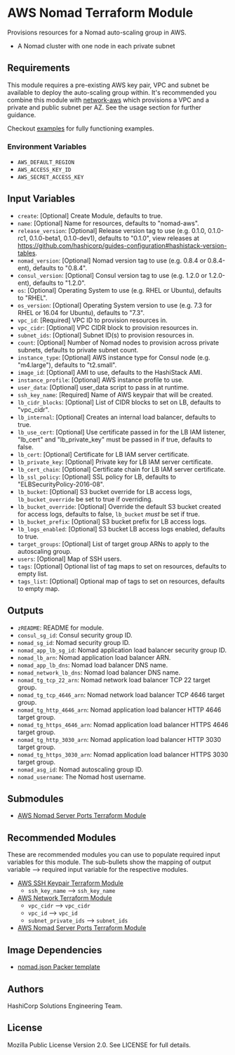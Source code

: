 # AWS Nomad Terraform Module

Provisions resources for a Nomad auto-scaling group in AWS.

- A Nomad cluster with one node in each private subnet

## Requirements

This module requires a pre-existing AWS key pair, VPC and subnet be available to deploy the auto-scaling group within. It's recommended you combine this module with [network-aws](https://github.com/hashicorp-modules/network-aws/) which provisions a VPC and a private and public subnet per AZ. See the usage section for further guidance.

Checkout [examples](./examples) for fully functioning examples.

### Environment Variables

- `AWS_DEFAULT_REGION`
- `AWS_ACCESS_KEY_ID`
- `AWS_SECRET_ACCESS_KEY`

## Input Variables

- `create`: [Optional] Create Module, defaults to true.
- `name`: [Optional] Name for resources, defaults to "nomad-aws".
- `release_version`: [Optional] Release version tag to use (e.g. 0.1.0, 0.1.0-rc1, 0.1.0-beta1, 0.1.0-dev1), defaults to "0.1.0", view releases at https://github.com/hashicorp/guides-configuration#hashistack-version-tables.
- `nomad_version`: [Optional] Nomad version tag to use (e.g. 0.8.4 or 0.8.4-ent), defaults to "0.8.4".
- `consul_version`: [Optional] Consul version tag to use (e.g. 1.2.0 or 1.2.0-ent), defaults to "1.2.0".
- `os`: [Optional] Operating System to use (e.g. RHEL or Ubuntu), defaults to "RHEL".
- `os_version`: [Optional] Operating System version to use (e.g. 7.3 for RHEL or 16.04 for Ubuntu), defaults to "7.3".
- `vpc_id`: [Required] VPC ID to provision resources in.
- `vpc_cidr`: [Optional] VPC CIDR block to provision resources in.
- `subnet_ids`: [Optional] Subnet ID(s) to provision resources in.
- `count`: [Optional] Number of Nomad nodes to provision across private subnets, defaults to private subnet count.
- `instance_type`: [Optional] AWS instance type for Consul node (e.g. "m4.large"), defaults to "t2.small".
- `image_id`: [Optional] AMI to use, defaults to the HashiStack AMI.
- `instance_profile`: [Optional] AWS instance profile to use.
- `user_data`: [Optional] user_data script to pass in at runtime.
- `ssh_key_name`: [Required] Name of AWS keypair that will be created.
- `lb_cidr_blocks`: [Optional] List of CIDR blocks to set on LB, defaults to "vpc_cidr".
- `lb_internal`: [Optional] Creates an internal load balancer, defaults to true.
- `lb_use_cert`: [Optional] Use certificate passed in for the LB IAM listener, "lb_cert" and "lb_private_key" must be passed in if true, defaults to false.
- `lb_cert`: [Optional] Certificate for LB IAM server certificate.
- `lb_private_key`: [Optional] Private key for LB IAM server certificate.
- `lb_cert_chain`: [Optional] Certificate chain for LB IAM server certificate.
- `lb_ssl_policy`: [Optional] SSL policy for LB, defaults to "ELBSecurityPolicy-2016-08".
- `lb_bucket`: [Optional] S3 bucket override for LB access logs, `lb_bucket_override` be set to true if overriding.
- `lb_bucket_override`: [Optional] Override the default S3 bucket created for access logs, defaults to false, `lb_bucket` _must_ be set if true.
- `lb_bucket_prefix`: [Optional] S3 bucket prefix for LB access logs.
- `lb_logs_enabled`: [Optional] S3 bucket LB access logs enabled, defaults to true.
- `target_groups`: [Optional] List of target group ARNs to apply to the autoscaling group.
- `users`: [Optional] Map of SSH users.
- `tags`: [Optional] Optional list of tag maps to set on resources, defaults to empty list.
- `tags_list`: [Optional] Optional map of tags to set on resources, defaults to empty map.

## Outputs

- `zREADME`: README for module.
- `consul_sg_id`: Consul security group ID.
- `nomad_sg_id`: Nomad security group ID.
- `nomad_app_lb_sg_id`: Nomad application load balancer security group ID.
- `nomad_lb_arn`: Nomad application load balancer ARN.
- `nomad_app_lb_dns`: Nomad load balancer DNS name.
- `nomad_network_lb_dns`: Nomad load balancer DNS name.
- `nomad_tg_tcp_22_arn`: Nomad network load balancer TCP 22 target group.
- `nomad_tg_tcp_4646_arn`: Nomad network load balancer TCP 4646 target group.
- `nomad_tg_http_4646_arn`: Nomad application load balancer HTTP 4646 target group.
- `nomad_tg_https_4646_arn`: Nomad application load balancer HTTPS 4646 target group.
- `nomad_tg_http_3030_arn`: Nomad application load balancer HTTP 3030 target group.
- `nomad_tg_https_3030_arn`: Nomad application load balancer HTTPS 3030 target group.
- `nomad_asg_id`: Nomad autoscaling group ID.
- `nomad_username`: The Nomad host username.

## Submodules

- [AWS Nomad Server Ports Terraform Module](https://github.com/hashicorp-modules/nomad-server-ports-aws)

## Recommended Modules

These are recommended modules you can use to populate required input variables for this module. The sub-bullets show the mapping of output variable --> required input variable for the respective modules.

- [AWS SSH Keypair Terraform Module](https://github.com/hashicorp-modules/ssh-keypair-aws)
  - `ssh_key_name` --> `ssh_key_name`
- [AWS Network Terraform Module](https://github.com/hashicorp-modules/network-aws/)
  - `vpc_cidr` --> `vpc_cidr`
  - `vpc_id` --> `vpc_id`
  - `subnet_private_ids` --> `subnet_ids`
- [AWS Nomad Server Ports Terraform Module](https://github.com/hashicorp-modules/nomad-server-ports-aws)

## Image Dependencies

- [nomad.json Packer template](https://github.com/hashicorp/guides-configuration/blob/master/nomad/nomad.json)

## Authors

HashiCorp Solutions Engineering Team.

## License

Mozilla Public License Version 2.0. See LICENSE for full details.
